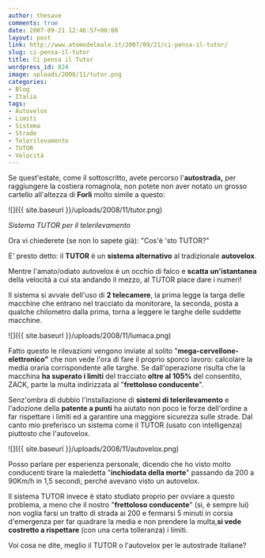 ```yaml
---
author: thesave
comments: true
date: 2007-09-21 12:46:57+00:00
layout: post
link: http://www.atomodelmale.it/2007/09/21/ci-pensa-il-tutor/
slug: ci-pensa-il-tutor
title: Ci pensa il Tutor
wordpress_id: 824
image: uploads/2008/11/tutor.png
categories:
- Blog
- Italia
tags:
- Autovelox
- Limiti
- Sistema
- Strade
- Telerilevamento
- TUTOR
- Velocità
---
```


Se quest'estate, come il sottoscritto, avete percorso l'**autostrada,** per raggiungere la costiera romagnola, non potete non aver notato un grosso cartello all'altezza di **Forlì** molto simile a questo:

![]({{ site.baseurl }}/uploads/2008/11/tutor.png)

_Sistema TUTOR per il telerilevamento_

Ora vi chiederete (se non lo sapete già): "Cos'è 'sto TUTOR?"

E' presto detto: il **TUTOR** è un **sistema alternativo** al tradizionale **autovelox**.

Mentre l'amato/odiato autovelox è un occhio di falco e **scatta un'istantanea** della velocità a cui sta andando il mezzo, al TUTOR piace dare i numeri!

Il sistema si avvale dell'uso di **2 telecamere**, la prima legge la targa delle macchine che entrano nel tracciato da monitorare, la seconda, posta a qualche chilometro dalla prima, torna a leggere le targhe delle suddette macchine.

![]({{ site.baseurl }}/uploads/2008/11/lumaca.png)

Fatto questo le rilevazioni vengono inviate al solito "**mega-cervellone-elettronico"** che non vede l'ora di fare il proprio sporco lavoro: calcolare la media oraria corrispondente alle targhe. Se dall'operazione risulta che la macchina **ha superato i limiti** del tracciato **oltre al 105%** del consentito, ZACK, parte la multa indirizzata al "**frettoloso conducente**".

Senz'ombra di dubbio l'installazione di **sistemi di telerilevamento** e l'adozione della **patente a punti** ha aiutato non poco le forze dell'ordine a far rispettare i limiti ed a garantire una maggiore sicurezza sulle strade. Dal canto mio preferisco un sistema come il TUTOR (usato con intelligenza) piuttosto che l'autovelox.

![]({{ site.baseurl }}/uploads/2008/11/autovelox.png)

Posso parlare per esperienza personale, dicendo che ho visto molto conducenti tirare la maledetta "**inchiodata della morte**" passando da 200 a 90Km/h in 1,5 secondi, perché avevano visto un autovelox.

Il sistema TUTOR invece è stato studiato proprio per ovviare a questo problema, a meno che il nostro "**frettoloso conducente**" (si, è sempre lui) non voglia farsi un tratto di strada ai 200 e fermarsi 5 minuti in corsia d'emergenza per far quadrare la media e non prendere la multa,**si vede costretto a rispettare** (con una certa tolleranza) i limiti.

Voi cosa ne dite, meglio il TUTOR o l'autovelox per le autostrade italiane?
